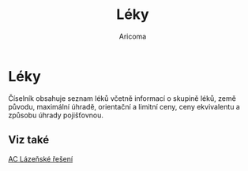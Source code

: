 ﻿---
    title: "Léky"
    author: Aricoma
    ms.date: 04/30/2018
    ms.topic: article
    ms.prod: dynamics-nav-2017
    ms.contentlocale: cs-cz
    ms.lasthandoff: 04/30/2018
---

# Léky

Číselník obsahuje seznam léků včetně informací o skupině léků, země původu, maximální úhradě, orientační a limitní ceny, ceny ekvivalentu a způsobu úhrady pojišťovnou. 


## <a name="see-also"></a>Viz také
[AC Lázeňské řešení](ac-spa-solution.md)